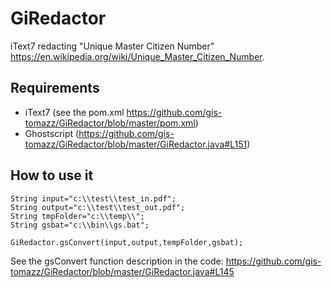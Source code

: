 # GiRedactor

iText7 redacting "Unique Master Citizen Number" https://en.wikipedia.org/wiki/Unique_Master_Citizen_Number.

## Requirements

- iText7 (see the pom.xml https://github.com/gis-tomazz/GiRedactor/blob/master/pom.xml)
- Ghostscript (https://github.com/gis-tomazz/GiRedactor/blob/master/GiRedactor.java#L151)

## How to use it

```
String input="c:\\test\\test_in.pdf";
String output="c:\\test\\test_out.pdf";
String tmpFolder="c:\\temp\\";
String gsbat="c:\\bin\\gs.bat";

GiRedactor.gsConvert(input,output,tempFolder,gsbat);

```

See the gsConvert function description in the code: https://github.com/gis-tomazz/GiRedactor/blob/master/GiRedactor.java#L145


